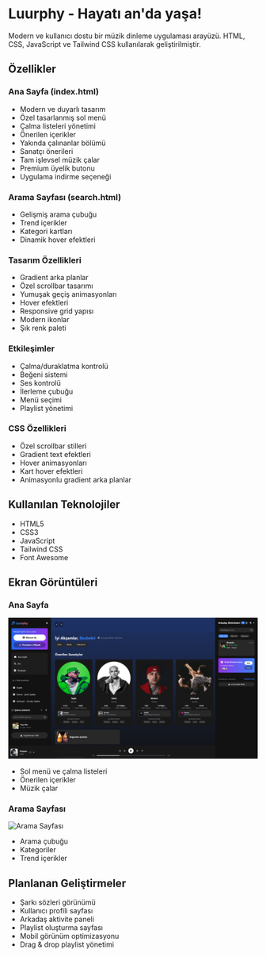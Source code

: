 # Luurphy - Hayatı an'da yaşa!

Modern ve kullanıcı dostu bir müzik dinleme uygulaması arayüzü. HTML, CSS, JavaScript ve Tailwind CSS kullanılarak geliştirilmiştir.

## Özellikler

### Ana Sayfa (index.html)
- Modern ve duyarlı tasarım
- Özel tasarlanmış sol menü
- Çalma listeleri yönetimi 
- Önerilen içerikler
- Yakında çalınanlar bölümü
- Sanatçı önerileri
- Tam işlevsel müzik çalar
- Premium üyelik butonu
- Uygulama indirme seçeneği

### Arama Sayfası (search.html)
- Gelişmiş arama çubuğu
- Trend içerikler
- Kategori kartları
- Dinamik hover efektleri

### Tasarım Özellikleri
- Gradient arka planlar
- Özel scrollbar tasarımı
- Yumuşak geçiş animasyonları
- Hover efektleri
- Responsive grid yapısı
- Modern ikonlar
- Şık renk paleti

### Etkileşimler
- Çalma/duraklatma kontrolü
- Beğeni sistemi
- Ses kontrolü
- İlerleme çubuğu
- Menü seçimi
- Playlist yönetimi

### CSS Özellikleri
- Özel scrollbar stilleri
- Gradient text efektleri
- Hover animasyonları
- Kart hover efektleri
- Animasyonlu gradient arka planlar

## Kullanılan Teknolojiler
- HTML5
- CSS3
- JavaScript
- Tailwind CSS
- Font Awesome

## Ekran Görüntüleri

### Ana Sayfa
![Ana Sayfa](screenshots/home.png)
- Sol menü ve çalma listeleri
- Önerilen içerikler
- Müzik çalar

### Arama Sayfası
![Arama Sayfası](screenshots/search.png)
- Arama çubuğu
- Kategoriler
- Trend içerikler

## Planlanan Geliştirmeler
- Şarkı sözleri görünümü
- Kullanıcı profili sayfası
- Arkadaş aktivite paneli
- Playlist oluşturma sayfası
- Mobil görünüm optimizasyonu
- Drag & drop playlist yönetimi

